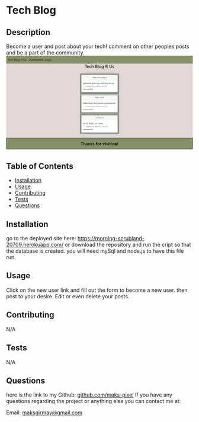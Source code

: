 # Tech Blog
  
 
 ## Description
 
 Become a user and post about your tech! comment on other peoples posts and be a part of the community.
 ![Screenshot](public/images/screenshot.png) 

 ## Table of Contents
 * [Installation](#Installation)
 * [Usage](#Usage)
 * [Contributing](#Contributing)
 * [Tests](#Tests)
 * [Questions](#Questions)
 
 ## Installation
 go to the deployed site here: https://morning-scrubland-20709.herokuapp.com/
 or download the repository and run the cript so that the database is created. you will need mySql and node.js to have this file run.

 ## Usage
 Click on the new user link and fill out the form to become a new user. then post to your desire. Edit or even delete your posts. 
 
 ## Contributing
 N/A

 ## Tests
 N/A

 ## Questions
 here is the link to my Github: [github.com/maks-pixel](github.com/maks-pixel)
 If you have any questions regarding the project or anything else you can contact me at:
 
  Email: [maksgirmay@gmail.com](maksgirmay@gmail.com) 
